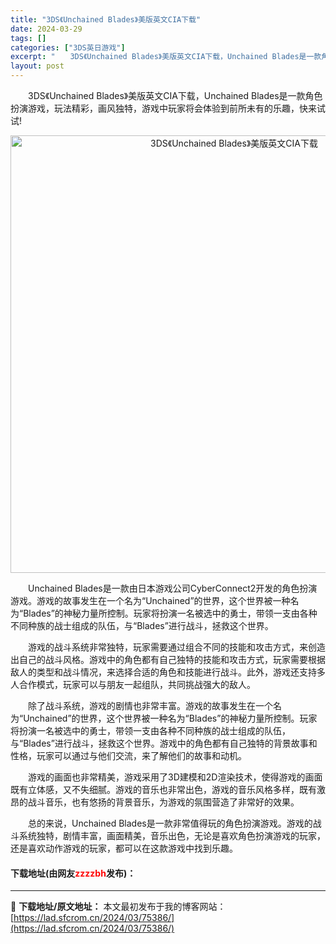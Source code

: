 ```yaml
---
title: "3DS《Unchained Blades》美版英文CIA下载"
date: 2024-03-29
tags: []
categories: ["3DS英日游戏"]
excerpt: "　　3DS《Unchained Blades》美版英文CIA下载，Unchained Blades是一款角色扮演游戏，玩法精彩，画风独特，游戏中玩家将会体验到前所未有的乐趣，快来试试! 　　Unchained Blades是一款由日本游戏公司CyberConnect2开发的角色扮演游戏。游戏的故事发&hellip;"
layout: post
---
```


 <p>　　3DS《Unchained Blades》美版英文CIA下载，Unchained Blades是一款角色扮演游戏，玩法精彩，画风独特，游戏中玩家将会体验到前所未有的乐趣，快来试试!</p> <p align="center"><img align="" border="0" src="https://lad.sfcrom.cn/wp-content/uploads/2024/03/20240329_6606461e2c2f0.webp" width="700" alt="3DS《Unchained Blades》美版英文CIA下载" /></p> <p>　　Unchained Blades是一款由日本游戏公司CyberConnect2开发的角色扮演游戏。游戏的故事发生在一个名为&ldquo;Unchained&rdquo;的世界，这个世界被一种名为&ldquo;Blades&rdquo;的神秘力量所控制。玩家将扮演一名被选中的勇士，带领一支由各种不同种族的战士组成的队伍，与&ldquo;Blades&rdquo;进行战斗，拯救这个世界。</p> <p>　　游戏的战斗系统非常独特，玩家需要通过组合不同的技能和攻击方式，来创造出自己的战斗风格。游戏中的角色都有自己独特的技能和攻击方式，玩家需要根据敌人的类型和战斗情况，来选择合适的角色和技能进行战斗。此外，游戏还支持多人合作模式，玩家可以与朋友一起组队，共同挑战强大的敌人。</p> <p>　　除了战斗系统，游戏的剧情也非常丰富。游戏的故事发生在一个名为&ldquo;Unchained&rdquo;的世界，这个世界被一种名为&ldquo;Blades&rdquo;的神秘力量所控制。玩家将扮演一名被选中的勇士，带领一支由各种不同种族的战士组成的队伍，与&ldquo;Blades&rdquo;进行战斗，拯救这个世界。游戏中的角色都有自己独特的背景故事和性格，玩家可以通过与他们交流，来了解他们的故事和动机。</p> <p>　　游戏的画面也非常精美，游戏采用了3D建模和2D渲染技术，使得游戏的画面既有立体感，又不失细腻。游戏的音乐也非常出色，游戏的音乐风格多样，既有激昂的战斗音乐，也有悠扬的背景音乐，为游戏的氛围营造了非常好的效果。</p> <p>　　总的来说，Unchained Blades是一款非常值得玩的角色扮演游戏。游戏的战斗系统独特，剧情丰富，画面精美，音乐出色，无论是喜欢角色扮演游戏的玩家，还是喜欢动作游戏的玩家，都可以在这款游戏中找到乐趣。</p> <p><h4>下载地址(由网友<font color="red">zzzzbh</font>发布)：</h4></p> 

---
📖 **下载地址/原文地址：** 本文最初发布于我的博客网站：[https://lad.sfcrom.cn/2024/03/75386/](https://lad.sfcrom.cn/2024/03/75386/)
